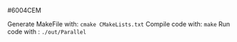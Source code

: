 #6004CEM

Generate MakeFile with: `cmake CMakeLists.txt`
Compile code with: `make`
Run code with : `./out/Parallel`
